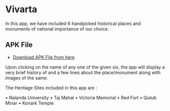 # Vivarta

In this app, we have included 6 handpicked historical places and monuments of national importance of our choice. 

## APK File
- [Download APK File from here](https://github.com/navo163/Vivarta/blob/main/app-arm64-v8a-release.apk)

Upon clicking on the name of any one of the given six, the app will display a very brief history of and a few lines about the place/monument along with images of the same.

The Heritage Sites included in this app are :

•	Nalanda University
•	Taj Mahal
•	Victoria Memorial
•	Red Fort
•	Qutub Minar
•	Konark Temple
